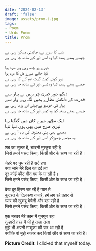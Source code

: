 ```yaml
---
date: '2024-02-13'
draft: 'false'
image: assets/prom-1.jpg
tags:
- Poem
- Urdu Poem
title: Prom
---
```

<!--more-->





شب کا سرور ہے، چاندنی مسکرا رہی ہے\
جیسے ہمنے پسند کیا وہ کسی اور کے ساتھ جا رہی ہے

چہرے پر چبھ رہی ہے سرد ہوا \
کیا جانے میرے دل کا درد ہوا \
دور کوئی کیٹ گیت غم کے گا رہی ہے\
جیسے ہمنے پسند کیا وہ کسی اور کے ساتھ جا رہی ہے

دیکھ دور حیرن چر رہیں ہے پیار سے\
قدرت کے دلکش نظارے ہمیں لگ رہے وار سے\
پیار کی خوشبو بےچینی اور بڑھا رہی ہے\
جیسے ہمنے پسند کیا وہ کیس اور کے ساتھ جا رہی ہے


ایک مچّھر میرے کان میں گنگنا رہا\
تیری طرح میں بھی ہوں تنہا تنہا \
مجھے بھی اپنی معشوقہ کی یاد آ رہی ہے\
وہ مجھے چھوڑکر کسی اور کے ساتھ جا رہی ہے

शब का सुरूर है, चांदनी मुस्कुरा रही है \
जिसे हमने पसंद किया, किसी और के साथ जा रही है। 

चेहरे पर चुभ रही है सर्द हवा\
क्या जाने मेरे दिल का दर्द हवा\
दूर कोई कीट गीत गम के गा रही है।\
जिसे हमने पसंद किया, किसी और के साथ जा रही है।

देख दूर हिरण चर रहें है प्यार से \
कुदरत के दिलकश नजारे, हमें लग रहे प्रहार से\
प्यार की खुशबू बेचैनी और बढ़ा रही है\
जिसे हमने पसंद किया, किसी और के साथ जा रही है।

एक मच्छर मेरे कान में गुनगुना रहा\
तुम्हारी तरह मैं भी हूं तन्हा तन्हा \
मुझे भी अपनी माशूका की याद आ रही है\
क्योंकि वो मुझे नकार कर किसी और से साथ जा रही है।


__Picture Credit__: I clicked that myself today. 